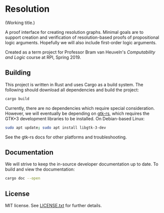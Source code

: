 # Resolution

(Working title.)

A proof interface for creating resolution graphs. Minimal goals are to support
creation and verification of resolution-based proofs of propositional logic
arguments. Hopefully we will also include first-order logic arguments.

Created as a term project for Professor Bram van Heuveln's _Computability and
Logic_ course at RPI, Spring 2019.

## Building

This project is written in Rust and uses Cargo as a build system. The following
should download all dependencies and build the project:

```bash
cargo build
```

Currently, there are no dependencies which require special consideration.
However, we will eventually be depending on [gtk-rs](https://crates.io/crates/gtk),
which requires the GTK+3 development libraries to be installed. On
Debian-based Linux:

```bash
sudo apt update; sudo apt install libgtk-3-dev
```

See the gtk-rs docs for other platforms and troubleshooting.

## Documentation

We will strive to keep the in-source developer documentation up to date. To
build and view the documentation:

```bash
cargo doc --open
```

## License

MIT license. See [LICENSE.txt](LICENSE.txt) for further details.
